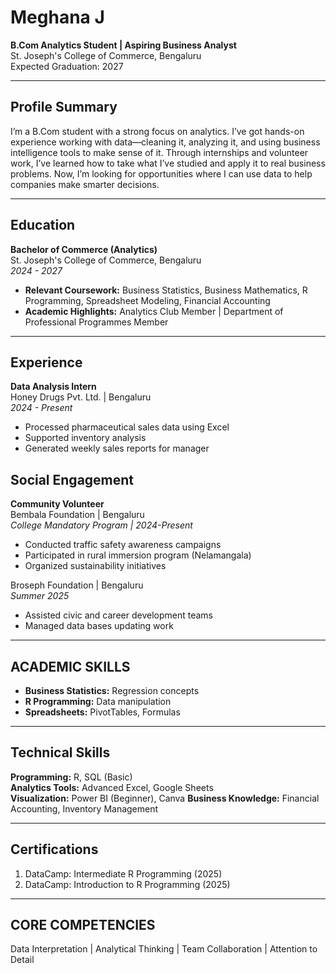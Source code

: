 # Meghana J
**B.Com Analytics Student | Aspiring Business Analyst**  
St. Joseph's College of Commerce, Bengaluru  
Expected Graduation: 2027

---

## Profile Summary  
I’m a B.Com student with a strong focus on analytics. I’ve got hands-on experience working with data—cleaning it, analyzing it, and using business intelligence tools to make sense of it. Through internships and volunteer work, I’ve learned how to take what I’ve studied and apply it to real business problems. Now, I’m looking for opportunities where I can use data to help companies make smarter decisions.

---

## Education  
**Bachelor of Commerce (Analytics)**  
St. Joseph's College of Commerce, Bengaluru  
*2024 - 2027*  
- **Relevant Coursework:** Business Statistics, Business Mathematics, R Programming, Spreadsheet Modeling, Financial Accounting
- **Academic Highlights:** Analytics Club Member | Department of Professional Programmes Member

---

## Experience  

**Data Analysis Intern**  
Honey Drugs Pvt. Ltd. | Bengaluru  
*2024 - Present*  
- Processed pharmaceutical sales data using Excel  
- Supported inventory analysis 
- Generated weekly sales reports for manager

## Social Engagement 

**Community Volunteer**  
Bembala Foundation | Bengaluru  
*College Mandatory Program | 2024-Present*  
- Conducted traffic safety awareness campaigns  
- Participated in rural immersion program (Nelamangala)  
- Organized sustainability initiatives  

Broseph Foundation | Bengaluru  
*Summer 2025*  
- Assisted civic and career development teams  
- Managed data bases updating work

---

## ACADEMIC SKILLS  
- **Business Statistics:** Regression concepts  
- **R Programming:** Data manipulation  
- **Spreadsheets:** PivotTables, Formulas  

---

## Technical Skills  
**Programming:** R, SQL (Basic)  
**Analytics Tools:** Advanced Excel, Google Sheets  
**Visualization:** Power BI (Beginner), Canva 
**Business Knowledge:** Financial Accounting, Inventory Management  

---

## Certifications  
1. DataCamp: Intermediate R Programming (2025)  
2. DataCamp: Introduction to R Programming (2025)  


---
## CORE COMPETENCIES  
Data Interpretation | Analytical Thinking | Team Collaboration | Attention to Detail  
